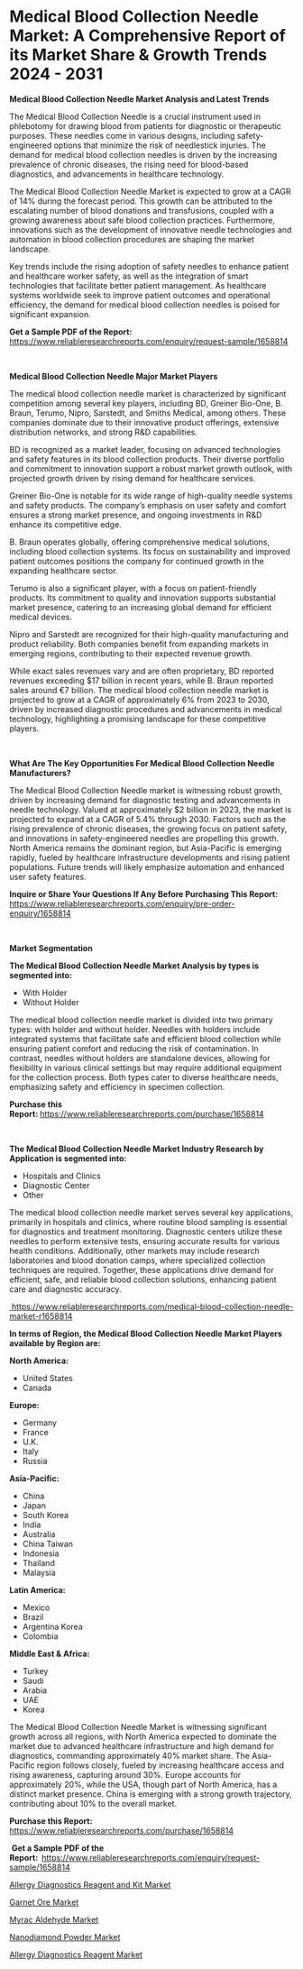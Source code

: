 <p><h1>Medical Blood Collection Needle Market: A Comprehensive Report of its Market Share & Growth Trends 2024 - 2031</h1></p><p><strong>Medical Blood Collection Needle Market Analysis and Latest Trends</strong></p>
<p><p>The Medical Blood Collection Needle is a crucial instrument used in phlebotomy for drawing blood from patients for diagnostic or therapeutic purposes. These needles come in various designs, including safety-engineered options that minimize the risk of needlestick injuries. The demand for medical blood collection needles is driven by the increasing prevalence of chronic diseases, the rising need for blood-based diagnostics, and advancements in healthcare technology.</p><p>The Medical Blood Collection Needle Market is expected to grow at a CAGR of 14% during the forecast period. This growth can be attributed to the escalating number of blood donations and transfusions, coupled with a growing awareness about safe blood collection practices. Furthermore, innovations such as the development of innovative needle technologies and automation in blood collection procedures are shaping the market landscape. </p><p>Key trends include the rising adoption of safety needles to enhance patient and healthcare worker safety, as well as the integration of smart technologies that facilitate better patient management. As healthcare systems worldwide seek to improve patient outcomes and operational efficiency, the demand for medical blood collection needles is poised for significant expansion.</p></p>
<p><strong>Get a Sample PDF of the Report:&nbsp;</strong> <a href="https://www.reliableresearchreports.com/enquiry/request-sample/1658814?utm_campaign=112&utm_medium=2&utm_source=Github&utm_content=ia&utm_term=09122024&utm_id=medical-blood-collection-needle">https://www.reliableresearchreports.com/enquiry/request-sample/1658814</a></p>
<p>&nbsp;</p>
<p><strong>Medical Blood Collection Needle Major Market Players</strong></p>
<p><p>The medical blood collection needle market is characterized by significant competition among several key players, including BD, Greiner Bio-One, B. Braun, Terumo, Nipro, Sarstedt, and Smiths Medical, among others. These companies dominate due to their innovative product offerings, extensive distribution networks, and strong R&D capabilities.</p><p>BD is recognized as a market leader, focusing on advanced technologies and safety features in its blood collection products. Their diverse portfolio and commitment to innovation support a robust market growth outlook, with projected growth driven by rising demand for healthcare services.</p><p>Greiner Bio-One is notable for its wide range of high-quality needle systems and safety products. The company’s emphasis on user safety and comfort ensures a strong market presence, and ongoing investments in R&D enhance its competitive edge.</p><p>B. Braun operates globally, offering comprehensive medical solutions, including blood collection systems. Its focus on sustainability and improved patient outcomes positions the company for continued growth in the expanding healthcare sector.</p><p>Terumo is also a significant player, with a focus on patient-friendly products. Its commitment to quality and innovation supports substantial market presence, catering to an increasing global demand for efficient medical devices.</p><p>Nipro and Sarstedt are recognized for their high-quality manufacturing and product reliability. Both companies benefit from expanding markets in emerging regions, contributing to their expected revenue growth.</p><p>While exact sales revenues vary and are often proprietary, BD reported revenues exceeding $17 billion in recent years, while B. Braun reported sales around €7 billion. The medical blood collection needle market is projected to grow at a CAGR of approximately 6% from 2023 to 2030, driven by increased diagnostic procedures and advancements in medical technology, highlighting a promising landscape for these competitive players.</p></p>
<p>&nbsp;</p>
<p><strong>What Are The Key Opportunities For Medical Blood Collection Needle Manufacturers?</strong></p>
<p><p>The Medical Blood Collection Needle market is witnessing robust growth, driven by increasing demand for diagnostic testing and advancements in needle technology. Valued at approximately $2 billion in 2023, the market is projected to expand at a CAGR of 5.4% through 2030. Factors such as the rising prevalence of chronic diseases, the growing focus on patient safety, and innovations in safety-engineered needles are propelling this growth. North America remains the dominant region, but Asia-Pacific is emerging rapidly, fueled by healthcare infrastructure developments and rising patient populations. Future trends will likely emphasize automation and enhanced user safety features.</p></p>
<p><strong>Inquire or Share Your Questions If Any Before Purchasing This Report:</strong> <a href="https://www.reliableresearchreports.com/enquiry/pre-order-enquiry/1658814?utm_campaign=112&utm_medium=2&utm_source=Github&utm_content=ia&utm_term=09122024&utm_id=medical-blood-collection-needle">https://www.reliableresearchreports.com/enquiry/pre-order-enquiry/1658814</a></p>
<p>&nbsp;</p>
<p><strong>Market Segmentation</strong></p>
<p><strong>The Medical Blood Collection Needle Market Analysis by types is segmented into:</strong></p>
<p><ul><li>With Holder</li><li>Without Holder</li></ul></p>
<p><p>The medical blood collection needle market is divided into two primary types: with holder and without holder. Needles with holders include integrated systems that facilitate safe and efficient blood collection while ensuring patient comfort and reducing the risk of contamination. In contrast, needles without holders are standalone devices, allowing for flexibility in various clinical settings but may require additional equipment for the collection process. Both types cater to diverse healthcare needs, emphasizing safety and efficiency in specimen collection.</p></p>
<p><strong>Purchase this Report:&nbsp;</strong><a href="https://www.reliableresearchreports.com/purchase/1658814?utm_campaign=112&utm_medium=2&utm_source=Github&utm_content=ia&utm_term=09122024&utm_id=medical-blood-collection-needle">https://www.reliableresearchreports.com/purchase/1658814</a></p>
<p>&nbsp;</p>
<p><strong>The Medical Blood Collection Needle Market Industry Research by Application is segmented into:</strong></p>
<p><ul><li>Hospitals and Clinics</li><li>Diagnostic Center</li><li>Other</li></ul></p>
<p><p>The medical blood collection needle market serves several key applications, primarily in hospitals and clinics, where routine blood sampling is essential for diagnostics and treatment monitoring. Diagnostic centers utilize these needles to perform extensive tests, ensuring accurate results for various health conditions. Additionally, other markets may include research laboratories and blood donation camps, where specialized collection techniques are required. Together, these applications drive demand for efficient, safe, and reliable blood collection solutions, enhancing patient care and diagnostic accuracy.</p></p>
<p><a href="https://www.reliableresearchreports.com/medical-blood-collection-needle-market-r1658814?utm_campaign=112&utm_medium=2&utm_source=Github&utm_content=ia&utm_term=09122024&utm_id=medical-blood-collection-needle">&nbsp;https://www.reliableresearchreports.com/medical-blood-collection-needle-market-r1658814</a></p>
<p><strong>In terms of Region, the Medical Blood Collection Needle Market Players available by Region are:</strong></p>
<p>
    <p> <strong> North America: </strong>
        <ul>
            <li>United States</li>
            <li>Canada</li>
        </ul>
        </p> 
    <p> <strong> Europe: </strong>
        <ul>
            <li>Germany</li>
            <li>France</li>
            <li>U.K.</li>
            <li>Italy</li>
            <li>Russia</li>
        </ul>
        </p> 
    <p> <strong> Asia-Pacific: </strong>
        <ul>
            <li>China</li>
            <li>Japan</li>
            <li>South Korea</li>
            <li>India</li>
            <li>Australia</li>
            <li>China Taiwan</li>
            <li>Indonesia</li>
            <li>Thailand</li>
            <li>Malaysia</li>
        </ul>
        </p> 
    <p> <strong> Latin America: </strong>
        <ul>
            <li>Mexico</li>
            <li>Brazil</li>
            <li>Argentina Korea</li>
            <li>Colombia</li>
        </ul>
        </p> 
    <p> <strong> Middle East & Africa: </strong>
        <ul>
            <li>Turkey</li>
            <li>Saudi</li>
            <li>Arabia</li>
            <li>UAE</li>
            <li>Korea</li>
        </ul>
    </p>
    </p>
<p><p>The Medical Blood Collection Needle Market is witnessing significant growth across all regions, with North America expected to dominate the market due to advanced healthcare infrastructure and high demand for diagnostics, commanding approximately 40% market share. The Asia-Pacific region follows closely, fueled by increasing healthcare access and rising awareness, capturing around 30%. Europe accounts for approximately 20%, while the USA, though part of North America, has a distinct market presence. China is emerging with a strong growth trajectory, contributing about 10% to the overall market.</p></p>
<p><strong>Purchase this Report: </strong><a href="https://www.reliableresearchreports.com/purchase/1658814?utm_campaign=112&utm_medium=2&utm_source=Github&utm_content=ia&utm_term=09122024&utm_id=medical-blood-collection-needle">https://www.reliableresearchreports.com/purchase/1658814</a></p>
<p>&nbsp;<strong>Get a Sample PDF of the Report:&nbsp;&nbsp;</strong><a href="https://www.reliableresearchreports.com/enquiry/request-sample/1658814?utm_campaign=112&utm_medium=2&utm_source=Github&utm_content=ia&utm_term=09122024&utm_id=medical-blood-collection-needle">https://www.reliableresearchreports.com/enquiry/request-sample/1658814</a></p>
<p><strong></strong></p>
<p><p><a href="https://github.com/delindacallegari68/Market-Research-Report-List-1/blob/main/allergy-diagnostics-reagent-and-kit-market.md?utm_campaign=112&utm_medium=2&utm_source=Github&utm_content=ia&utm_term=09122024&utm_id=medical-blood-collection-needle">Allergy Diagnostics Reagent and Kit Market</a></p><p><a href="https://www.linkedin.com/pulse/th-score-market-0ptye?utm_campaign=112&utm_medium=2&utm_source=Github&utm_content=ia&utm_term=09122024&utm_id=medical-blood-collection-needle">Garnet Ore Market</a></p><p><a href="https://www.linkedin.com/pulse/th-score-market-0ptye?utm_campaign=112&utm_medium=2&utm_source=Github&utm_content=ia&utm_term=09122024&utm_id=medical-blood-collection-needle">Myrac Aldehyde Market</a></p><p><a href="https://www.linkedin.com/pulse/th-score-market-0ptye?utm_campaign=112&utm_medium=2&utm_source=Github&utm_content=ia&utm_term=09122024&utm_id=medical-blood-collection-needle">Nanodiamond Powder Market</a></p><p><a href="https://github.com/santosh758595/Market-Research-Report-List-6/blob/main/allergy-diagnostics-reagent-market.md?utm_campaign=112&utm_medium=2&utm_source=Github&utm_content=ia&utm_term=09122024&utm_id=medical-blood-collection-needle">Allergy Diagnostics Reagent Market</a></p></p>
